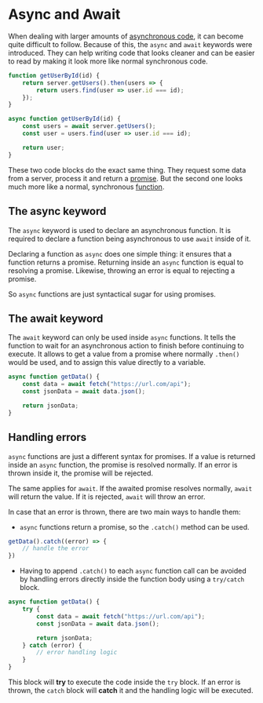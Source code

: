 # Async and Await

When dealing with larger amounts of [asynchronous code](js_async_code.md), it can become quite difficult to follow. Because of this, the `async` and `await` keywords were introduced. They can help writing code that looks cleaner and can be easier to read by making it look more like normal synchronous code.

```js
function getUserById(id) {
	return server.getUsers().then(users => {
		return users.find(user => user.id === id);
	});
}
```

```js
async function getUserById(id) {
	const users = await server.getUsers();
	const user = users.find(user => user.id === id);

	return user;
}
```

These two code blocks do the exact same thing. They request some data from a server, process it and return a [promise](js_promises.md). But the second one looks much more like a normal, synchronous [function](../basics/js_functions.md).

## The async keyword

The `async` keyword is used to declare an asynchronous function. It is required to declare a function being asynchronous to use `await` inside of it.

Declaring a function as `async` does one simple thing: it ensures that a function returns a promise. Returning inside an `async` function is equal to resolving a promise. Likewise, throwing an error is equal to rejecting a promise.

So `async` functions are just syntactical sugar for using promises.

## The await keyword

The `await` keyword can only be used inside `async` functions. It tells the function to wait for an asynchronous action to finish before continuing to execute. It allows to get a value from a promise where normally `.then()` would be used, and to assign this value directly to a variable.

```js
async function getData() {
	const data = await fetch("https://url.com/api");
	const jsonData = await data.json();

	return jsonData;
}
```

## Handling errors

`async` functions are just a different syntax for promises. If a value is returned inside an `async` function, the promise is resolved normally. If an error is thrown inside it, the promise will be rejected.

The same applies for `await`. If the awaited promise resolves normally, `await` will return the value. If it is rejected, `await` will throw an error.

In case that an error is thrown, there are two main ways to handle them:

- `async` functions return a promise, so the `.catch()` method can be used.

```js
getData().catch((error) => {
	// handle the error
})
```

- Having to append `.catch()` to each `async` function call can be avoided by handling errors directly inside the function body using a `try/catch` block.

```js
async function getData() {
	try {
		const data = await fetch("https://url.com/api");
		const jsonData = await data.json();

		return jsonData;
	} catch (error) {
		// error handling logic
	}
}
```

This block will **try** to execute the code inside the `try` block. If an error is thrown, the `catch` block will **catch** it and the handling logic will be executed.